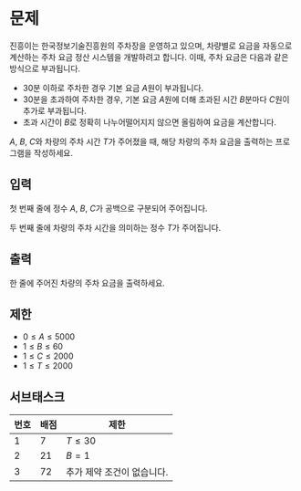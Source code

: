 # 문제

진흥이는 한국정보기술진흥원의 주차장을 운영하고 있으며, 차량별로 요금을 자동으로 계산하는 주차 요금 정산 시스템을 개발하려고 합니다. 이때, 주차 요금은 다음과 같은 방식으로 부과됩니다.

-   30분 이하로 주차한 경우 기본 요금 $A$원이 부과됩니다.
-   30분을 초과하여 주차한 경우, 기본 요금 $A$원에 더해 초과된 시간 $B$분마다 $C$원이 추가로 부과됩니다.
-   초과 시간이 $B$로 정확히 나누어떨어지지 않으면 올림하여 요금을 계산합니다.

$A$, $B$, $C$와 차량의 주차 시간 $T$가 주어졌을 때, 해당 차량의 주차 요금을 출력하는 프로그램을 작성하세요.

## 입력

첫 번째 줄에 정수 $A$, $B$, $C$가 공백으로 구분되어 주어집니다.

두 번째 줄에 차량의 주차 시간을 의미하는 정수 $T$가 주어집니다.

## 출력

한 줄에 주어진 차량의 주차 요금을 출력하세요.

## 제한

-   $0 \le A \le 5000$
-   $1 \le B \le 60$
-   $1 \le C \le 2000$
-   $1 \le T \le 2000$

## 서브태스크

  **번호**  | **배점**   |**제한**
  ----------|----------|----------------------------
  1         |7         |$T \le 30$
  2         |21        |$B = 1$
  3         |72        |추가 제약 조건이 없습니다.